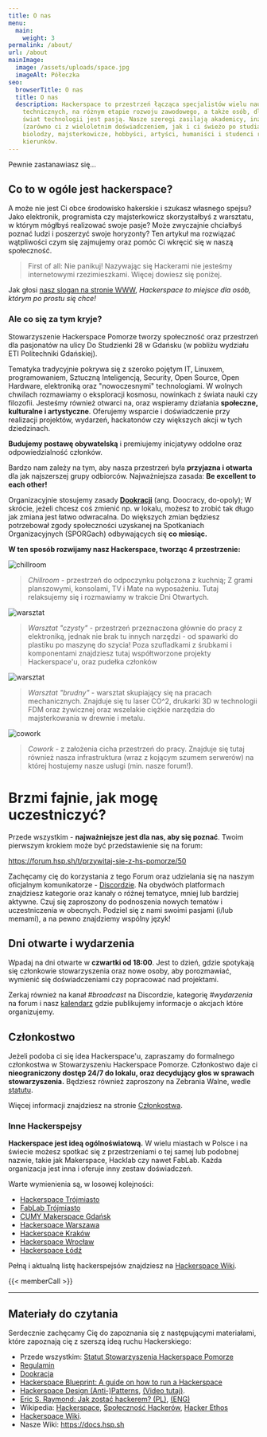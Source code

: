 ```yaml
---
title: O nas
menu:
  main:
    weight: 3
permalink: /about/
url: /about
mainImage:
  image: /assets/uploads/space.jpg
  imageAlt: Półeczka
seo:
  browserTitle: O nas
  title: O nas
  description: Hackerspace to przestrzeń łącząca specjalistów wielu nauk
    technicznych, na różnym etapie rozwoju zawodowego, a także osób, dla których
    świat technologii jest pasją. Nasze szeregi zasilają akademicy, inżynierowie
    (zarówno ci z wieloletnim doświadczeniem, jak i ci świeżo po studiach),
    biolodzy, majsterkowicze, hobbyści, artyści, humaniści i studenci różnych
    kierunków.
---
```

Pewnie zastanawiasz się... 
## Co to w ogóle jest hackerspace? 
A może nie jest Ci obce środowisko hakerskie i szukasz własnego spejsu? Jako elektronik, programista czy majsterkowicz skorzystałbyś z warsztatu, w którym mógłbyś realizować swoje pasje? Może zwyczajnie chciałbyś poznać ludzi i poszerzyć swoje horyzonty?
Ten artykuł ma rozwiązać wątpliwości czym się zajmujemy oraz pomóc Ci wkręcić się w naszą społeczność.

> First of all: Nie panikuj! Nazywając się Hackerami nie jesteśmy internetowymi rzezimieszkami. Więcej dowiesz się poniżej.

Jak głosi [nasz slogan na stronie WWW](https://hsp.sh), *Hackerspace to miejsce dla osób, którym po prostu się chce!* 

### Ale co się za tym kryje?

Stowarzyszenie Hackerspace Pomorze tworzy społeczność oraz przestrzeń dla pasjonatów na ulicy Do Studzienki 28 w Gdańsku (w pobliżu wydziału ETI Politechniki Gdańskiej). 


Tematyka tradycyjnie pokrywa się z szeroko pojętym IT, Linuxem, programowaniem, Sztuczną Inteligencją, Security, Open Source, Open Hardware, elektroniką oraz "nowoczesnymi" technologiami. W wolnych chwilach rozmawiamy o eksploracji kosmosu, nowinkach z świata nauki czy filozofii. 
Jesteśmy również otwarci na, oraz wspieramy działania **społeczne, kulturalne i artystyczne**. Oferujemy wsparcie i doświadczenie przy realizacji projektów, wydarzeń, hackatonów czy większych akcji w tych dziedzinach.

**Budujemy postawę obywatelską** i premiujemy inicjatywy oddolne oraz odpowiedzialność członków.

Bardzo nam zależy na tym, aby nasza przestrzeń była **przyjazna i otwarta** dla jak najszerszej grupy odbiorców. 
Najważniejsza zasada: **Be excellent to each other!**

Organizacyjnie stosujemy zasady **[Dookracji](https://communitywiki.org/wiki/DoOcracy)** (ang. Doocracy, do-opoly); W skrócie, jeżeli chcesz coś zmienić np. w lokalu, możesz to zrobić tak długo jak zmiana jest łatwo odwracalna. Do większych zmian będziesz potrzebował zgody społeczności uzyskanej na Spotkaniach Organizacyjnych (SPORGach) odbywających się **co miesiąc.**

**W ten sposób rozwijamy nasz Hackerspace, tworząc 4 przestrzenie:**

![chillroom](/assets/uploads/image-1-.jpg "chillroom")
> *Chillroom* - przestrzeń do odpoczynku połączona z kuchnią; Z grami planszowymi, konsolami, TV i Mate na wyposażeniu. Tutaj relaksujemy się i rozmawiamy w trakcie Dni Otwartych.


![warsztat](/assets/uploads/image-2-.jpg "Warsztat")
> *Warsztat "czysty"* - przestrzeń przeznaczona głównie do pracy z elektroniką, jednak nie brak tu innych narzędzi - od spawarki do plastiku po maszynę do szycia! Poza szufladkami z śrubkami i komponentami znajdziesz tutaj współtworzone projekty Hackerspace'u, oraz pudełka członków


![warsztat](/assets/uploads/image-4-.jpg "Warsztat")
> *Warsztat "brudny"* - warsztat skupiający się na pracach mechanicznych. Znajduje się tu laser CO^2, drukarki 3D w technologii FDM oraz żywicznej oraz wszelakie ciężkie narzędzia do majsterkowania w drewnie i metalu. 


![cowork](/assets/uploads/image-3-.jpg "Cowork")
> *Cowork* - z założenia cicha przestrzeń do pracy. Znajduje się tutaj również nasza infrastruktura (wraz z kojącym szumem serwerów) na której hostujemy nasze usługi (min. nasze forum!).


# Brzmi fajnie, jak mogę uczestniczyć?

Przede wszystkim - **najważniejsze jest dla nas, aby się poznać**. Twoim pierwszym krokiem może być przedstawienie się na forum:

https://forum.hsp.sh/t/przywitaj-sie-z-hs-pomorze/50

Zachęcamy cię do korzystania z tego Forum oraz udzielania się na naszym oficjalnym komunikatorze - [Discordzie](https://hsp.sh/discord). Na obydwóch platformach znajdziesz kategorie oraz kanały o różnej tematyce, mniej lub bardziej aktywne. Czuj się zaproszony do podnoszenia nowych tematów i uczestniczenia w obecnych. Podziel się z nami swoimi pasjami (i/lub memami), a na pewno znajdziemy wspólny język!

## Dni otwarte i wydarzenia

Wpadaj na dni otwarte w **czwartki od 18:00**. Jest to dzień, gdzie spotykają się członkowie stowarzyszenia oraz nowe osoby, aby porozmawiać, wymienić się doświadczeniami czy popracować nad projektami. 

Zerkaj również na kanał *#broadcast* na Discordzie, kategorię *#wydarzenia* na forum i nasz [kalendarz](https://hsp.sh/calendar) gdzie publikujemy informacje o akcjach które organizujemy.

## Członkostwo

Jeżeli podoba ci się idea Hackerspace'u, zapraszamy do formalnego członkostwa w Stowarzyszeniu Hackerspace Pomorze. Członkostwo daje ci **nieograniczony dostęp 24/7 do lokalu, oraz decydujący głos w sprawach stowarzyszenia.** Będziesz również zaproszony na Zebrania Walne, wedle [statutu](https://hsp.sh/statut).

Więcej informacji znajdziesz na stronie [Członkostwa](https://hsp.sh/membership).

### Inne Hackerspejsy

**Hackerspace jest ideą ogólnoświatową.** W wielu miastach w Polsce i na świecie możesz spotkać się z przestrzeniami o tej samej lub podobnej nazwie, takie jak Makerspace, Hacklab czy nawet FabLab. Każda organizacja jest inna i oferuje inny zestaw doświadczeń.

Warte wymienienia są, w losowej kolejności:

* [Hackerspace Trójmiasto](https://hs3.pl)
* [FabLab Trójmiasto](https://www.facebook.com/FabLabT/)
* [CUMY Makerspace Gdańsk](https://www.facebook.com/cumy.stocznia)
* [Hackerspace Warszawa](https://hackerspace.pl)
* [Hackerspace Kraków](https://hackerspace-krk.pl)
* [Hackerspace Wrocław](https://hswro.org)
* [Hackerspace Łódź](https://lodz.hackerspace.pl)

Pełną i aktualną listę hackerspejsów znajdziesz na [Hackerspace Wiki](https://wiki.hackerspaces.org/Poland).

{{< memberCall >}}

- - -

## Materiały do czytania

Serdecznie zachęcamy Cię do zapoznania się z następującymi materiałami, które zapoznają cię z szerszą ideą ruchu Hackerskiego:

* Przede wszystkim: [Statut Stowarzyszenia Hackerspace Pomorze](https://hsp.sh/statut)
* [Regulamin](https://docs.hsp.sh/regulamin)
* [Dookracja](https://communitywiki.org/wiki/DoOcracy)
* [Hackerspace Blueprint: A guide on how to run a Hackerspace](https://hackerspace.design/)
* [Hackerspace Design (Anti-)Patterns](https://wiki.hackerspaces.org/Design_Patterns), [(Video tutaj)](https://www.youtube.com/watch?v=RPUSQBXBrtk).
* [Eric S. Raymond: Jak zostać hackerem? (PL)](https://web.archive.org/web/20060701154700/http://sokrates.mimuw.edu.pl:80/~sebek/hacker-howto.html), [(ENG)](http://catb.org/~esr/faqs/hacker-howto.html)
* Wikipedia: [Hackerspace](https://pl.wikipedia.org/wiki/Hackerspace), [Społeczność Hackerów](https://pl.wikipedia.org/wiki/Spo%C5%82eczno%C5%9B%C4%87_haker%C3%B3w), [Hacker Ethos](https://en.wikipedia.org/wiki/Hacker_ethic)
* [Hackerspace Wiki](https://wiki.hackerspaces.org/Poland).
* Nasze Wiki: https://docs.hsp.sh